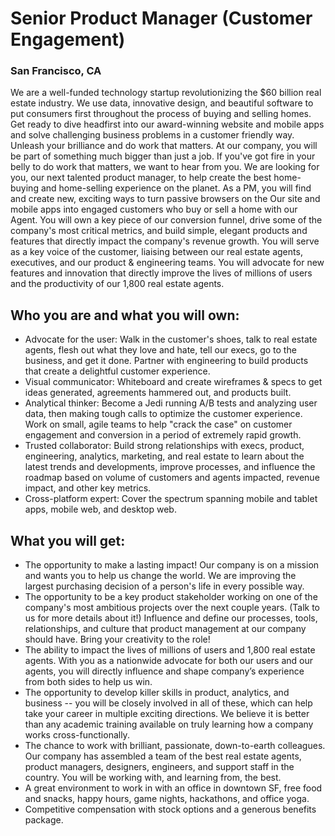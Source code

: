 # Senior Product Manager (Customer Engagement)
### San Francisco, CA

We are a well-funded technology startup revolutionizing the $60 billion real estate industry. We use data, innovative design, and beautiful software to put consumers first throughout the process of buying and selling homes. Get ready to dive headfirst into our award-winning website and mobile apps and solve challenging business problems in a customer friendly way. Unleash your brilliance and do work that matters. At our company, you will be part of something much bigger than just a job. If you've got fire in your belly to do work that matters, we want to hear from you.
We are looking for you, our next talented product manager, to help create the best home-buying and home-selling experience on the planet. As a PM, you will find and create new, exciting ways to turn passive browsers on the Our site and mobile apps into engaged customers who buy or sell a home with our Agent. You will own a key piece of our conversion funnel, drive some of the company's most critical metrics, and build simple, elegant products and features that directly impact the company's revenue growth.
You will serve as a key voice of the customer, liaising between our real estate agents, executives, and our product & engineering teams. You will advocate for new features and innovation that directly improve the lives of millions of users and the productivity of our 1,800 real estate agents.

## Who you are and what you will own:
+	Advocate for the user: Walk in the customer's shoes, talk to real estate agents, flesh out what they love and hate, tell our execs, go to the business, and get it done. Partner with engineering to build products that create a delightful customer experience.
+	Visual communicator: Whiteboard and create wireframes & specs to get ideas generated, agreements hammered out, and products built.
+	Analytical thinker: Become a Jedi running A/B tests and analyzing user data, then making tough calls to optimize the customer experience. Work on small, agile teams to help "crack the case" on customer engagement and conversion in a period of extremely rapid growth.
+	Trusted collaborator: Build strong relationships with execs, product, engineering, analytics, marketing, and real estate to learn about the latest trends and developments, improve processes, and influence the roadmap based on volume of customers and agents impacted, revenue impact, and other key metrics.
+	Cross-platform expert: Cover the spectrum spanning mobile and tablet apps, mobile web, and desktop web.

## What you will get:
+	The opportunity to make a lasting impact! Our company is on a mission and wants you to help us change the world. We are improving the largest purchasing decision of a person's life in every possible way.
+	The opportunity to be a key product stakeholder working on one of the company's most ambitious projects over the next couple years. (Talk to us for more details about it!) Influence and define our processes, tools, relationships, and culture that product management at our company should have. Bring your creativity to the role!
+	The ability to impact the lives of millions of users and 1,800 real estate agents. With you as a nationwide advocate for both our users and our agents, you will directly influence and shape company’s experience from both sides to help us win.
+	The opportunity to develop killer skills in product, analytics, and business -- you will be closely involved in all of these, which can help take your career in multiple exciting directions. We believe it is better than any academic training available on truly learning how a company works cross-functionally.
+	The chance to work with brilliant, passionate, down-to-earth colleagues. Our company has assembled a team of the best real estate agents, product managers, designers, engineers, and support staff in the country. You will be working with, and learning from, the best.
+	A great environment to work in with an office in downtown SF, free food and snacks, happy hours, game nights, hackathons, and office yoga.
+	Competitive compensation with stock options and a generous benefits package.
